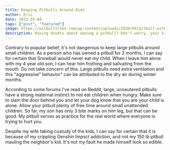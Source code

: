 ```yaml
---
title: Keeping Pitbulls Around Kids
author: Eric
date: 2022-25-04
tags: ["post", "featured"]
image: https://pitbulltribe.com/wp-content/uploads/2020/04/pitbull-with-baby.jpg
description: Having doubts about owning a pitbull? Don't worry, your kids will love it...
---
```


Contrary to popular belief, it's not dangerous to keep large pitbulls around small children. As a person who has owned a pitbull for 2 months, I can say for certain that Snowball would never eat my child. When I leave him alone with my 4 year old son, I can hear him frothing and salivating from the mouth. Do not take concern of this. Large pitbulls need extra ventilation and this "aggressive" behavior" can be attributed to the dry air during winter months.

According to some forums I've read on Reddit, large, unneutered pitbulls have a strong maternal instinct to not eat children when hungry. Make sure to slam the door behind you and let your dog know that you are your child is alone. Allow your pitbull plenty of free time around small unattended children. So far, my son has only 3 bite marks on him leg, but that can be good. My pitbull serves as practice for the real world where everyone is trying to hurt you.

Despite my wife taking custudy of the kids, I can say for certain that it is because of my crippling Genshin Impsct addiction, and not my 150 lb pitbull mauling the neighbor's kid. It's not my fault he made himself look so edible. 
